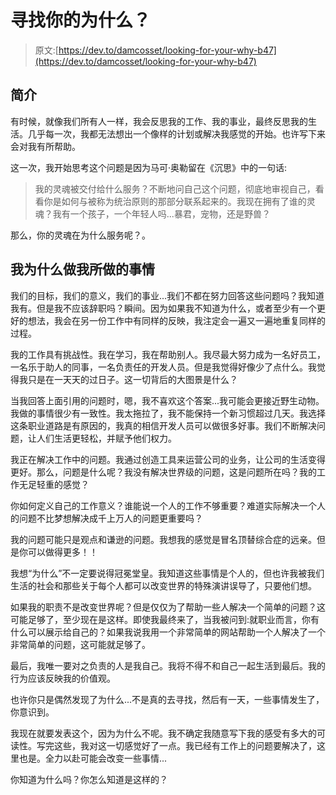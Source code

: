 # 寻找你的为什么？

> 原文:[https://dev.to/damcosset/looking-for-your-why-b47](https://dev.to/damcosset/looking-for-your-why-b47)

## [](#introduction)简介

有时候，就像我们所有人一样，我会反思我的工作、我的事业，最终反思我的生活。几乎每一次，我都无法想出一个像样的计划或解决我感觉的开始。也许写下来会对我有所帮助。

这一次，我开始思考这个问题是因为马可·奥勒留在《沉思》中的一句话:

> 我的灵魂被交付给什么服务？不断地问自己这个问题，彻底地审视自己，看看你是如何与被称为统治原则的那部分联系起来的。我现在拥有了谁的灵魂？我有一个孩子，一个年轻人吗...暴君，宠物，还是野兽？

那么，你的灵魂在为什么服务呢？。

## [](#why-i-do-what-i-do)我为什么做我所做的事情

我们的目标，我们的意义，我们的事业...我们不都在努力回答这些问题吗？我知道我有。但是我不应该辞职吗？瞬间。因为如果我不知道为什么，或者至少有一个更好的想法，我会在另一份工作中有同样的反映，我注定会一遍又一遍地重复同样的过程。

我的工作具有挑战性。我在学习，我在帮助别人。我尽最大努力成为一名好员工，一名乐于助人的同事，一名负责任的开发人员。但是我觉得好像少了点什么。我觉得我只是在一天天的过日子。这一切背后的大图景是什么？

当我回答上面引用的问题时，嗯，我不喜欢这个答案...我可能会更接近野生动物。我做的事情很少有一致性。我太拖拉了，我不能保持一个新习惯超过几天。我选择这条职业道路是有原因的，我真的相信开发人员可以做很多好事。我们不断解决问题，让人们生活更轻松，并赋予他们权力。

我正在解决工作中的问题。我通过创造工具来运营公司的业务，让公司的生活变得更好。那么，问题是什么呢？我没有解决世界级的问题，这是问题所在吗？我的工作无足轻重的感觉？

你如何定义自己的工作意义？谁能说一个人的工作不够重要？难道实际解决一个人的问题不比梦想解决成千上万人的问题更重要吗？

我的问题可能只是观点和谦逊的问题。我想我的感觉是冒名顶替综合症的远亲。但是你可以做得更多！！

我想“为什么”不一定要说得冠冕堂皇。我知道这些事情是个人的，但也许我被我们生活的社会和那些关于每个人都可以改变世界的特殊演讲误导了，只要他们想。

如果我的职责不是改变世界呢？但是仅仅为了帮助一些人解决一个简单的问题？这可能足够了，至少现在是这样。即使我最终来了，当我被问到:就职业而言，你有什么可以展示给自己的？如果我说我用一个非常简单的网站帮助一个人解决了一个非常简单的问题，这可能就足够了。

最后，我唯一要对之负责的人是我自己。我将不得不和自己一起生活到最后。我的行为应该反映我的价值观。

也许你只是偶然发现了为什么...不是真的去寻找，然后有一天，一些事情发生了，你意识到。

我现在就要发表这个，因为为什么不呢。我不确定我随意写下我的感受有多大的可读性。写完这些，我对这一切感觉好了一点。我已经有工作上的问题要解决了，这里也是。全力以赴可能会改变一些事情...

你知道为什么吗？你怎么知道是这样的？